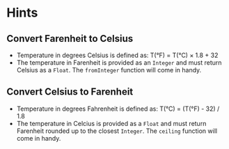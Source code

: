 # Hints

## Convert Farenheit to Celsius

- Temperature in degrees Celsius is defined as: T(°F) = T(°C) × 1.8 + 32
- The temperature in Farenheit is provided as an `Integer` and must return Celsius as a `Float`.
  The `fromInteger` function will come in handy.

## Convert Celsius to Farenheit

- Temperature in degrees Fahrenheit is defined as: T(°C) = (T(°F) - 32) / 1.8
- The temperature in Celcius is provided as a `Float` and must return Farenheit rounded up to the closest `Integer`.
  The `ceiling` function will come in handy.
